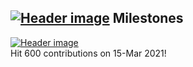 [![Header image](https://aeunt.s-ul.eu/DDhvITkL0cJKq8th)](http://xxrt5.aeunt.rf.gd/)
Milestones            
--------
[![Header image](https://aeunt.s-ul.eu/e1AXsMbZW8PW4CVl)](https://aeunt.s-ul.eu/e1AXsMbZW8PW4CVl)       
Hit 600 contributions on 15-Mar 2021!      

